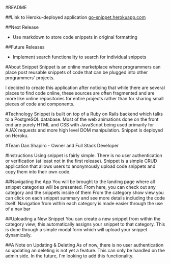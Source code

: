 #README

##Link to Heroku-deployed application
[go-snippet.herokuapp.com](http://go-snippet.herokuapp.com/)

##Next Release
* Use markdown to store code snippets in original formatting

##Future Releases
* Implement search functionality to search for individual snippets 

#About Snippet
Snippet is an online marketplace where programmers can place post reusable snippets of code that can be plugged into other programmers' projects.

I decided to create this application after noticing that while there are several places to find code online, these sources are often fragmented and are more like online repositories for entire projects rather than for sharing small pieces of code and components.

#Technology
Snippet is built on top of a Ruby on Rails backend which talks to a PostgreSQL database. Most of the web animations done on the front end are purely HTML and CSS with JavaScript being used primarily for AJAX requests and more high level DOM manipulation.  Snippet is deployed on Heroku.

#Team
Dan Shapiro - Owner and Full Stack Developer

#Instructions
Using snippet is fairly simple.  There is no user authentication or verification (at least not in the first release).  Snippet is a simple CRUD application that allows users to anonymously upload code snippets and copy them into their own code.

##Navigating the App
You will be brought to the landing page where all snippet categories will be presented.  From here, you can check out any category and the snippets inside of them  From the category show view you can click on each snippet summary and see more details including the code itself.  Navigation from within each category is made easier through the use of a nav bar

##Uploading a New Snippet
You can create a new snippet from within the category view; this automatically assigns your snippet to that category.  This is done through a simple modal form which will upload your snippet dynamically.

##A Note on Updating & Deleting
As of now, there is no user authentication so updating an deleting is not yet a feature.  This can only be handled on the admin side.  In the future, I'm looking to add this functionality.

